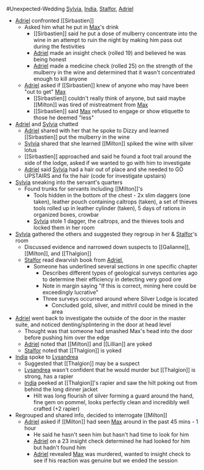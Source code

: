 #Unexpected-Wedding 
[Sylvia](PCs/Past/Sylvia.md), [India](PCs/Current/India.md), [Stalfor](PCs/Current/Stalfor.md), [Adriel](PCs/Current/Adriel.md)

- [Adriel](PCs/Current/Adriel.md) confronted [[Sirbastien]]
	- Asked him what he put in [Max](NPCs/Deceased/Max.md)'s drink
		- [[Sirbastien]] said he put a dose of mulberry concentrate into the wine in an attempt to ruin the night by making him pass out during the festivities
		- [Adriel](PCs/Current/Adriel.md) made an insight check (rolled 19) and believed he was being honest
		- [Adriel](PCs/Current/Adriel.md) made a medicine check (rolled 25) on the strength of the mulberry in the wine and determined that it wasn't concentrated enough to kill anyone
	- [Adriel](PCs/Current/Adriel.md) asked if [[Sirbastien]] knew of anyone who may have been "out to get" [Max](NPCs/Deceased/Max.md)
		- [[Sirbastien]] couldn't really think of anyone, but said maybe [[Milton]] was tired of mistreatment from [Max](NPCs/Deceased/Max.md)
		- [[Sirbastien]] said [Max](NPCs/Deceased/Max.md) refused to engage or show etiquette to those he deemed "less"
- [Adriel](PCs/Current/Adriel.md) and [Sylvia](PCs/Past/Sylvia.md) chatted
	- [Adriel](PCs/Current/Adriel.md) shared with her that he spoke to Dizzy and learned [[Sirbastien]] put the mulberry in the wine
	- [Sylvia](PCs/Past/Sylvia.md) shared that she learned [[Milton]] spiked the wine with silver lotus
	- [[Sirbastien]] approached and said he found a foot trail around the side of the lodge, asked if we wanted to go with him to investigate
	- [Adriel](PCs/Current/Adriel.md) said [Sylvia](PCs/Past/Sylvia.md) had a hair out of place and she needed to GO UPSTAIRS and fix the hair (code for investigate upstairs)
- [Sylvia](PCs/Past/Sylvia.md) sneaking into the servant's quarters
	- Found trunks for servants including [[Milton]]'s
		- Tools hidden in the bottom of the chest - 2x slim daggers (one taken), leather pouch containing caltrops (taken), a set of thieves tools rolled up in leather cylinder (taken), 5 days of rations in organized boxes, crowbar
		- [Sylvia](PCs/Past/Sylvia.md) stole 1 dagger, the caltrops, and the thieves tools and locked them in her room
- [Sylvia](PCs/Past/Sylvia.md) gathered the others and suggested they regroup in her & [Stalfor](PCs/Current/Stalfor.md)'s room
	- Discussed evidence and narrowed down suspects to [[Galianne]], [[Milton]], and [[Thalgion]]
	- [Stalfor](PCs/Current/Stalfor.md) read dwarvish book from [Adriel](PCs/Current/Adriel.md), 
		- Someone has underlined several sections in one specific chapter
			- Describes different types of geological surveys centuries ago to determine their efficiency in detecting very good ore
			- Note in margin saying "If this is correct, mining here could be exceedingly lucrative"
			- Three surveys occurred around where Silver Lodge is located
				- Concluded gold, silver, and mithril could be mined in the area
- [Adriel](PCs/Current/Adriel.md) went back to investigate the outside of the door in the master suite, and noticed denting/splintering in the door at head level
	- Thought was that someone had smashed Max's head into the door before pushing him over the edge
	- [Adriel](PCs/Current/Adriel.md) noted that [[Milton]] and [[Lillian]] are yoked
	- [Stalfor](PCs/Current/Stalfor.md) noted that [[Thalgion]] is yoked
- [India](PCs/Current/India.md) spoke to [Lysandrea](NPCs/Living/Lysandrea.md)
	- Suggested that [[Thalgion]] may be a suspect
	- [Lysandrea](NPCs/Living/Lysandrea.md) wasn't confident that he would murder but [[Thalgion]] is strong, has a rapier
	- [India](PCs/Current/India.md) peeked at [[Thalgion]]'s rapier and saw the hilt poking out from behind the long dinner jacket
		- Hilt was long flourish of silver forming a guard around the hand, fine gem on pommel, looks perfectly clean and incredibly well crafted (+2 rapier)
- Regrouped and shared info, decided to interrogate [[Milton]]
	- [Adriel](PCs/Current/Adriel.md) asked if [[Milton]] had seen [Max](NPCs/Deceased/Max.md) around in the past 45 mins - 1 hour
		- He said he hasn't seen him but hasn't had time to look for him
		- [Adriel](PCs/Current/Adriel.md) on a 23 insight check determined he had looked for him but hadn't found him
		- [Adriel](PCs/Current/Adriel.md) revealed [Max](NPCs/Deceased/Max.md) was murdered, wanted to insight check to see if his reaction was genuine but we ended the session